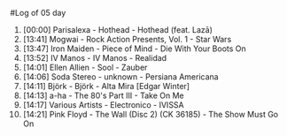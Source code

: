 #Log of 05 day

1. [00:00] Parisalexa - Hothead - Hothead (feat. Lazā)
1. [13:41] Mogwai - Rock Action Presents, Vol. 1 - Star Wars
1. [13:47] Iron Maiden - Piece of Mind - Die With Your Boots On
1. [13:52] IV Manos - IV Manos - Realidad
1. [14:01] Ellen Allien - Sool - Zauber
1. [14:06] Soda Stereo - unknown - Persiana Americana
1. [14:11] Björk - Björk - Alta Mira [Edgar Winter]
1. [14:13] a-ha - The 80's Part III - Take On Me
1. [14:17] Various Artists - Electronico - IVISSA
1. [14:21] Pink Floyd - The Wall (Disc 2) (CK 36185) - The Show Must Go On
